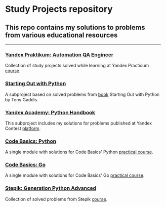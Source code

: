 # Study Projects repository
## This repo contains my solutions to problems from various educational resources
***
### [Yandex Praktikum: Automation QA Engineer](https://github.com/AlexeyKuzko/study_projects/tree/main/ya_praktikum_aqa_projects)
Collection of study projects solved while learning at Yandex Practicum [course](https://practicum.yandex.ru/qa-automation-engineer-python/).
### [Starting Out with Python](https://github.com/AlexeyKuzko/study_projects/tree/main/sow_python_problems)
A subproject based on solved problems from [book](https://www.pearson.com/en-us/subject-catalog/p/starting-out-with-python/P200000003356/9780136912330) Starting Out with Python by Tony Gaddis.
### [Yandex Academy: Python Handbook](https://github.com/AlexeyKuzko/study_projects/tree/main/ya_academy_contest_problems)
This subproject includes my solutions for problems published at Yandex Contest [platform](https://education.yandex.ru/handbook/python).
### [Code Basics: Python](https://github.com/AlexeyKuzko/study_projects/tree/main/code_basics_python)
A single module with solutions for Code Basics' Python [practical course](https://code-basics.com/languages/python).
### [Code Basics: Go](https://github.com/AlexeyKuzko/study_projects/tree/main/code_basics_go)
A single module with solutions for Code Basics' Go [practical course](https://code-basics.com/languages/go).
### [Stepik: Generation Python Advanced](https://github.com/AlexeyKuzko/study_projects/tree/main/stepik_generation_py_advanced)
Collection of solved problems from Stepik [course](https://stepik.org/course/68343/info).
